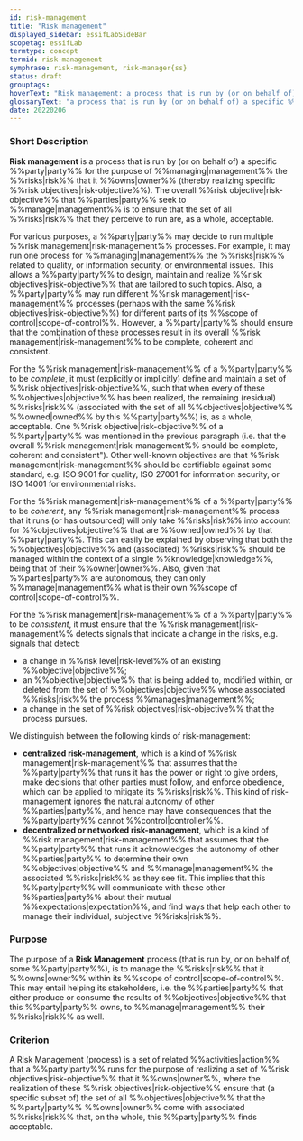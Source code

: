```yaml
---
id: risk-management
title: "Risk management"
displayed_sidebar: essifLabSideBar
scopetag: essifLab
termtype: concept
termid: risk-management
symphrase: risk-management, risk-manager{ss}
status: draft
grouptags:
hoverText: "Risk management: a process that is run by (or on behalf of) a specific Party for the purpose of Managing the Risks that it Owns (thereby realizing specific Risk Objectives)."
glossaryText: "a process that is run by (or on behalf of) a specific %%party^party%% for the purpose of %%managing^management%% the %%risks^risk%% that it %%owns^owner%% (thereby realizing specific %%risk objectives^risk-objective%%)."
date: 20220206
---
```


### Short Description
**Risk management** is a process that is run by (or on behalf of) a specific %%party|party%% for the purpose of %%managing|management%% the %%risks|risk%% that it %%owns|owner%% (thereby realizing specific %%risk objectives|risk-objective%%). The overall %%risk objective|risk-objective%% that %%parties|party%% seek to %%manage|management%% is to ensure that the set of all %%risks|risk%% that they perceive to run are, as a whole, acceptable.

For various purposes, a %%party|party%% may decide to run multiple %%risk management|risk-management%% processes. For example, it may run one process for %%managing|management%% the %%risks|risk%% related to quality, or information security, or environmental issues. This allows a %%party|party%% to design, maintain and realize %%risk objectives|risk-objective%% that are tailored to such topics. Also, a %%party|party%% may run different %%risk management|risk-management%% processes (perhaps with the same %%risk objectives|risk-objective%%) for different parts of its %%scope of control|scope-of-control%%. However, a %%party|party%% should ensure that the combination of these processes result in its overall %%risk management|risk-management%% to be complete, coherent and consistent.

For the %%risk management|risk-management%% of a %%party|party%% to be *complete*, it must (explicitly or implicitly) define and maintain a set of %%risk objectives|risk-objective%%, such that when every of these %%objectives|objective%% has been realized, the remaining (residual) %%risks|risk%% (associated with the set of all %%objectives|objective%% %%owned|owned%% by this %%party|party%%) is, as a whole, acceptable. One %%risk objective|risk-objective%% of a %%party|party%% was mentioned in the previous paragraph (i.e. that the overall %%risk management|risk-management%% should be complete, coherent and consistent"). Other well-known objectives are that %%risk management|risk-management%% should be certifiable against some standard, e.g. ISO 9001 for quality, ISO 27001 for information security, or ISO 14001 for environmental risks.

For the %%risk management|risk-management%% of a %%party|party%% to be *coherent*, any %%risk management|risk-management%% process that it runs (or has outsourced) will only take %%risks|risk%% into account for %%objectives|objective%% that are %%owned|owned%% by that %%party|party%%. This can easily be explained by observing that both the %%objectives|objective%% and (associated) %%risks|risk%% should be managed within the context of a single %%knowledge|knowledge%%, being that of their %%owner|owner%%. Also, given that %%parties|party%% are autonomous, they can only %%manage|management%% what is their own %%scope of control|scope-of-control%%.

For the %%risk management|risk-management%% of a %%party|party%% to be *consistent*, it must ensure that the %%risk management|risk-management%% detects signals that indicate a change in the risks, e.g. signals that detect:
- a change in %%risk level|risk-level%% of an existing %%objective|objective%%;
- an %%objective|objective%% that is being added to, modified within, or deleted from the set of %%objectives|objective%% whose associated %%risks|risk%% the process %%manages|management%%;
- a change in the set of %%risk objectives|risk-objective%% that the process pursues.

We distinguish between the following kinds of risk-management:
- **centralized risk-management**, which is a kind of %%risk management|risk-management%% that assumes that the %%party|party%% that runs it has the power or right to give orders, make decisions that other parties must follow, and enforce obedience, which can be applied to mitigate its %%risks|risk%%. This kind of risk-management ignores the natural autonomy of other %%parties|party%%, and hence may have consequences that the %%party|party%% cannot %%control|controller%%.
- **decentralized or networked risk-management**, which is a kind of %%risk management|risk-management%% that assumes that the %%party|party%% that runs it acknowledges the autonomy of other %%parties|party%% to determine their own %%objectives|objective%% and %%manage|management%% the associated %%risks|risk%% as they see fit. This implies that this %%party|party%% will communicate with these other %%parties|party%% about their mutual %%expectations|expectation%%, and find ways that help each other to manage their individual, subjective %%risks|risk%%.

### Purpose
The purpose of a **Risk Management** process (that is run by, or on behalf of, some %%party|party%%), is to manage the %%risks|risk%% that it %%owns|owner%% within its %%scope of control|scope-of-control%%. This may entail helping its stakeholders, i.e. the %%parties|party%% that either produce or consume the results of %%objectives|objective%% that this %%party|party%% owns, to %%manage|management%% their %%risks|risk%% as well.

### Criterion
A Risk Management (process) is a set of related %%activities|action%% that a %%party|party%% runs for the purpose of realizing a set of %%risk objectives|risk-objective%% that it %%owns|owner%%, where the realization of these %%risk objectives|risk-objective%% ensure that (a specific subset of) the set of all %%objectives|objective%% that the %%party|party%% %%owns|owner%% come with associated %%risks|risk%% that, on the whole, this %%party|party%% finds acceptable.